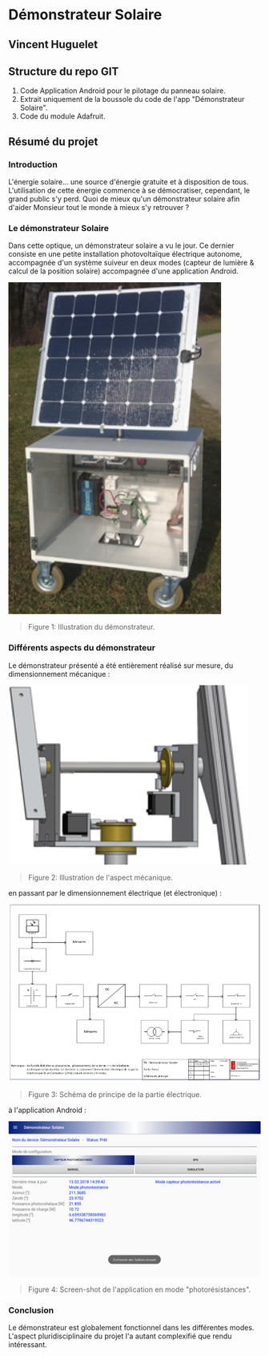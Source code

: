 # Démonstrateur Solaire 

## Vincent Huguelet 

## Structure du repo GIT

1. Code Application Android pour le pilotage du panneau solaire.
2. Extrait uniquement de la boussole du code de l'app "Démonstrateur Solaire". 
3. Code du module Adafruit. 

## Résumé du projet 

### Introduction 

L'énergie solaire… une source d'énergie gratuite et à disposition de tous. L'utilisation de cette énergie commence à se démocratiser, cependant, le grand public s'y perd. Quoi de mieux qu'un démonstrateur solaire afin d'aider Monsieur tout le monde à mieux s'y retrouver ?

### Le démonstrateur Solaire

Dans cette optique, un démonstrateur solaire a vu le jour. Ce dernier consiste en une petite installation photovoltaïque électrique autonome, accompagnée d'un système suiveur en deux modes (capteur de lumière & calcul de la position solaire) accompagnée d'une application Android.

![Illustration du démonstrateur](./reportimage/figure1.png)

> Figure 1: Illustration du démonstrateur.

### Différents aspects du démonstrateur

Le démonstrateur présenté a été entièrement réalisé sur mesure, du dimensionnement mécanique : 

![Illustration de l'aspect mécanique](./reportimage/figure2.png)

> Figure 2: Illustration de l'aspect mécanique. 

en passant par le dimensionnement électrique (et électronique) :

![Schéma de principe de la partie électrique](./reportimage/figure3.png)

> Figure 3: Schéma de principe de la partie électrique. 

à l'application Android : 

![Screen-shot de l'application en mode "photorésistances"](./reportimage/figure4.png)

> Figure 4: Screen-shot de l'application en mode "photorésistances". 

### Conclusion 

Le démonstrateur est globalement fonctionnel dans les différentes modes.
L'aspect pluridisciplinaire du projet l'a autant complexifié que rendu intéressant.
